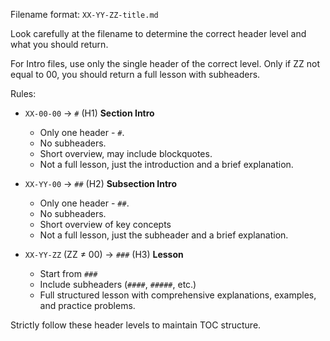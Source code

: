 Filename format: `XX-YY-ZZ-title.md`

Look carefully at the filename to determine the correct header level and what you should return.

For Intro files, use only the single header of the correct level. Only if ZZ not equal to 00, you should return a full lesson with subheaders.

Rules:
- `XX-00-00` → `#` (H1) **Section Intro**
  - Only one header - `#`.
  - No subheaders.
  - Short overview, may include blockquotes.
  - Not a full lesson, just the introduction and a brief explanation.

- `XX-YY-00` → `##` (H2) **Subsection Intro**
  - Only one header - `##`.
  - No subheaders.
  - Short overview of key concepts
  - Not a full lesson, just the subheader and a brief explanation.

- `XX-YY-ZZ` (ZZ ≠ 00) → `###` (H3) **Lesson**
  - Start from `###`
  - Include subheaders (`####`, `#####`, etc.)
  - Full structured lesson with comprehensive explanations, examples, and practice problems.

Strictly follow these header levels to maintain TOC structure.
